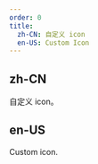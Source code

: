 ```yaml
---
order: 0
title:
  zh-CN: 自定义 icon
  en-US: Custom Icon
---
```


## zh-CN

自定义 icon。

## en-US

Custom icon.

